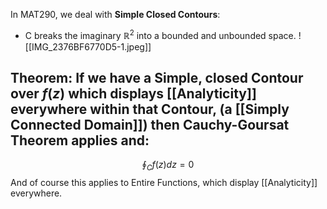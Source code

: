In MAT290, we deal with **Simple Closed Contours**:
- C breaks the imaginary $\mathbb{R}^2$ into a bounded and unbounded space.
![[IMG_2376BF6770D5-1.jpeg]]
## Theorem: If we have a Simple, closed Contour over $f(z)$ which displays [[Analyticity]] everywhere within that Contour, (a [[Simply Connected Domain]]) then Cauchy-Goursat Theorem applies and:
$$\oint_Cf(z)dz=0$$
And of course this applies to Entire Functions, which display [[Analyticity]] everywhere.